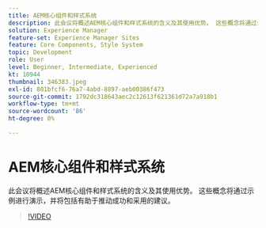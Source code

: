 ```yaml
---
title: AEM核心组件和样式系统
description: 此会议将概述AEM核心组件和样式系统的含义及其使用优势。 这些概念将通过示例进行演示，并将包括有助于推动成功和采用的建议。
solution: Experience Manager
feature-set: Experience Manager Sites
feature: Core Components, Style System
topic: Development
role: User
level: Beginner, Intermediate, Experienced
kt: 10944
thumbnail: 346383.jpeg
exl-id: 801bfcf6-76a7-4abd-8897-aeb00386f473
source-git-commit: 1792dc318643aec2c12613f621361d72a7a918b1
workflow-type: tm+mt
source-wordcount: '86'
ht-degree: 0%

---
```


# AEM核心组件和样式系统

此会议将概述AEM核心组件和样式系统的含义及其使用优势。 这些概念将通过示例进行演示，并将包括有助于推动成功和采用的建议。

>[!VIDEO](https://video.tv.adobe.com/v/346383/?quality=12&learn=on)
